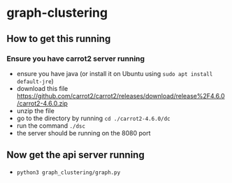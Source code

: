 # graph-clustering

## How to get this running

### Ensure you have carrot2 server running

- ensure you have java (or install it on Ubuntu using `sudo apt install default-jre`)
- download this file https://github.com/carrot2/carrot2/releases/download/release%2F4.6.0/carrot2-4.6.0.zip
- unzip the file
- go to the directory by running `cd ./carrot2-4.6.0/dc`
- run the command `./dsc`
- the server should be running on the 8080 port


## Now get the api server running
- `python3 graph_clustering/graph.py`